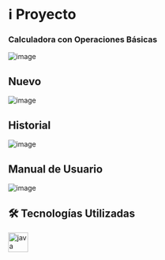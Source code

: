 # ℹ️ Proyecto
### Calculadora con Operaciones Básicas

![image](https://github.com/user-attachments/assets/ae8b42f3-63c1-403c-a537-448683dd4bc8)
## Nuevo
![image](https://github.com/user-attachments/assets/3332c9f8-28ce-4b4d-936e-fef029c12d8f)
## Historial
![image](https://github.com/user-attachments/assets/c31e49e9-60f4-403b-b1d7-9b4202be872d)
## Manual de Usuario
![image](https://github.com/user-attachments/assets/452f9b5f-08fe-4260-8ae6-2265b4e62380)

## 🛠️ Tecnologías Utilizadas
<div align="left">
  <img src="https://cdn.jsdelivr.net/gh/devicons/devicon/icons/java/java-original.svg" height="40" alt="java logo"  />
</div>
